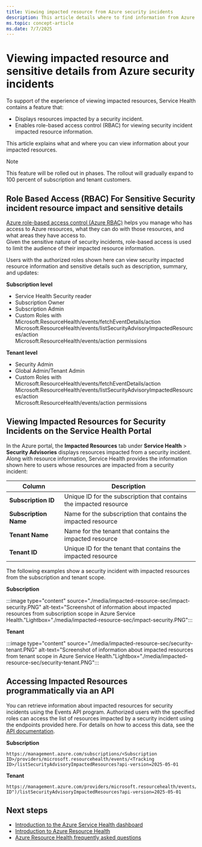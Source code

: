 ```yaml
---
title: Viewing impacted resource from Azure security incidents
description: This article details where to find information from Azure Service Health about how Azure security incidents impact your resources.
ms.topic: concept-article
ms.date: 7/7/2025
---
```


# Viewing impacted resource and sensitive details from Azure security incidents

To support of the experience of viewing impacted resources, Service Health contains a feature that:

- Displays resources impacted by a security incident.
- Enables role-based access control (RBAC) for viewing security incident impacted resource information.

This article explains what and where you can view information about your impacted resources.

>[!Note]
>This feature will be rolled out in phases. The rollout will gradually expand to 100 percent of subscription and tenant customers.

## Role Based Access (RBAC) For Sensitive Security incident resource impact and sensitive details

[Azure role-based access control (Azure RBAC)](/azure/role-based-access-control/overview) helps you manage who has access to Azure resources, what they can do with those resources, and what areas they have access to.<br> 
Given the sensitive nature of security incidents, role-based access is used to limit the audience of their impacted resource information. <!--
Along with resource information, Service Health provides the information shown here to users whose resources are impacted from a security incident: -->

Users with the authorized roles shown here can view security impacted resource information and sensitive details such as description, summary, and updates:

**Subscription level**
- Service Health Security reader
- Subscription Owner
- Subscription Admin
- Custom Roles with
  <br>Microsoft.ResourceHealth/events/fetchEventDetails/action <br>Microsoft.ResourceHealth/events/listSecurityAdvisoryImpactedResources/action <br>Microsoft.ResourceHealth/events/action permissions

**Tenant level**
- Security Admin
- Global Admin/Tenant Admin
- Custom Roles with <br>Microsoft.ResourceHealth/events/fetchEventDetails/action <br>Microsoft.ResourceHealth/events/listSecurityAdvisoryImpactedResources/action <br>Microsoft.ResourceHealth/events/action permissions
## Viewing Impacted Resources for Security Incidents on the Service Health Portal

In the Azure portal, the **Impacted Resources** tab under **Service Health** > **Security Advisories** displays resources impacted from a security incident. Along with resource information, Service Health provides the information shown here to users whose resources are impacted from a security incident:

|Column  |Description |
|---------|---------|
|**Subscription ID**|Unique ID for the subscription that contains the impacted resource|
|**Subscription Name**|Name for the subscription that contains the impacted resource|
|**Tenant Name**|Name for the tenant that contains the impacted resource|
|**Tenant ID**|Unique ID for the tenant that contains the impacted resource|

The following examples show a security incident with impacted resources from the subscription and tenant scope.

**Subscription**

:::image type="content" source="./media/impacted-resource-sec/impact-security.PNG" alt-text="Screenshot of information about impacted resources from subscription scope in Azure Service Health."Lightbox="./media/impacted-resource-sec/impact-security.PNG":::

**Tenant**

:::image type="content" source="./media/impacted-resource-sec/security-tenant.PNG" alt-text="Screenshot of information about impacted resources from tenant scope in Azure Service Health."Lightbox="./media/impacted-resource-sec/security-tenant.PNG":::


## Accessing Impacted Resources programmatically via an API

You can retrieve information about impacted resources for security incidents using the Events API program. Authorized users with the specified roles can access the list of resources impacted by a security incident using the endpoints provided here. For details on how to access this data, see the [API documentation](/rest/api/resourcehealth/2022-10-01/security-advisory-impacted-resources).

**Subscription**

```HTTP
https://management.azure.com/subscriptions/<Subscription ID>/providers/microsoft.resourcehealth/events/<Tracking ID>/listSecurityAdvisoryImpactedResources?api-version=2025-05-01
```

**Tenant**

```HTTP
https://management.azure.com/providers/microsoft.resourcehealth/events/("Tracking ID")/listSecurityAdvisoryImpactedResources?api-version=2025-05-01
```

## Next steps
- [Introduction to the Azure Service Health dashboard](service-health-overview.md)
- [Introduction to Azure Resource Health](resource-health-overview.md)
- [Azure Resource Health frequently asked questions](resource-health-faq.yml)
